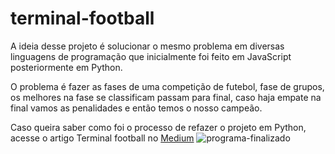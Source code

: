 # terminal-football

A ideia desse projeto é solucionar o mesmo problema em diversas linguagens de programação que inicialmente foi feito em JavaScript posteriormente em Python.

O problema é fazer as fases de uma competição de futebol, fase de grupos, os melhores na fase se classificam passam para final, caso haja empate na final vamos as penalidades e então temos o nosso campeão.

Caso queira saber como foi o processo de refazer o projeto em Python, acesse o artigo Terminal football no [Medium](https://medium.com/@oliveirajv/terminal-football-90dfa47e6b87)
![programa-finalizado](https://user-images.githubusercontent.com/77807737/188753447-800dabb6-ffe2-4293-b4e7-4e12944fb1f2.png)
